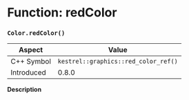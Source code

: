 
# Function: redColor
### `Color.redColor()`

| Aspect | Value |
| --- | --- |
| C++ Symbol | `kestrel::graphics::red_color_ref()` |
| Introduced | 0.8.0 |

**Description**


